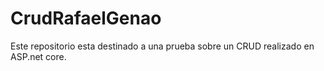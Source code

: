 # CrudRafaelGenao
Este repositorio esta destinado a una prueba sobre un CRUD realizado en ASP.net core.
